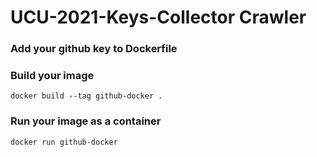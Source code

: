 # UCU-2021-Keys-Collector Crawler

### Add your github key to Dockerfile

### Build your image
`docker build --tag github-docker .`

### Run your image as a container
`docker run github-docker`
